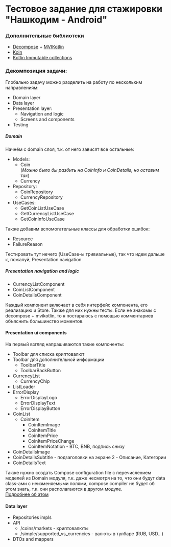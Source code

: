 # Тестовое задание для стажировки "Нашкодим - Android"
### Дополнительные библиотеки
* [Decompose](https://github.com/arkivanov/Decompose/) + [MVIKotlin](https://github.com/arkivanov/mvikotlin)
* [Koin](https://insert-koin.io/)
* [Kotlin Immutable collections](https://github.com/Kotlin/kotlinx.collections.immutable)
### Декомпозиция задачи:
Глобально задачу можно разделить на работу по нескольким направлениям:
- Domain layer
- Data layer
- Presentation layer:
  - Navigation and logic
  - Screens and components
- Testing

##### Domain
Начнём с domain слоя, т.к. от него зависят все остальные:
- Models:
  - Coin<br>
    (*Можно было бы разбить на CoinInfo и CoinDetails, но оставим так*) 
  - Currency
- Repository:
  - CoinRepository
  - CurrencyRepository
- UseCases:
  - GetCoinListUseCase
  - GetCurrencyListUseCase
  - GetCoinInfoUseCase

Также добавим вспомогательные классы для обработки ошибок:
- Resource
- FailureReason

Тестировать тут нечего (UseCase-ы тривиальные), так что идем дальше к, пожалуй, Presentation navigation

##### Presentation navigation and logic
- CurrencyListComponent
- CoinListComponent
- CoinDetailsComponent

Каждый компонент включает в себя интерфейс компонента, его реализацию и Store.
Также для них нужны тесты. Если не знакомы с decompose + mvikotlin, то я 
постараюсь с помощью комментариев объяснить большинство моментов.

#### Presentation ui components
На первый взгляд напрашиваются такие компоненты:
- Toolbar для списка криптовалют
- Toolbar для дополнительной информации
  - ToolbarTitle
  - ToolbarBackButton
- CurrencyList
  - CurrencyChip
- ListLoader
- ErrorDisplay
  - ErrorDisplayLogo
  - ErrorDisplayText
  - ErrorDisplayButton
- CoinList
  - CoinItem
    - CoinItemImage
    - CoinItemTitle
    - CoinItemPrice
    - CoinItemPriceChange
    - CoinItemNotation - BTC, BNB, подпись снизу
- CoinDetailsImage
- CoinDetailsSubtitle - подзаголовки на экране 2 - Описание, Категории
- CoinDetailsText

Также нужно создать Compose configuration file
с перечислением моделей из Domain модуля, т.к. даже несмотря на то,
что они будут data class-ами с неизменяемыми полями, compose compiler
не будет об этом знать, т.к. они располагаются в другом модуле.<br>
[Подробнее об этом](https://developer.android.com/develop/ui/compose/performance/stability/fix#modules-solution)

#### Data layer
- Repositories impls
- API
  - /coins/markets - криптовалюты
  - /simple/supported_vs_currencies - валюты в тулбаре (RUB, USD...)
- DTOs and mappers
